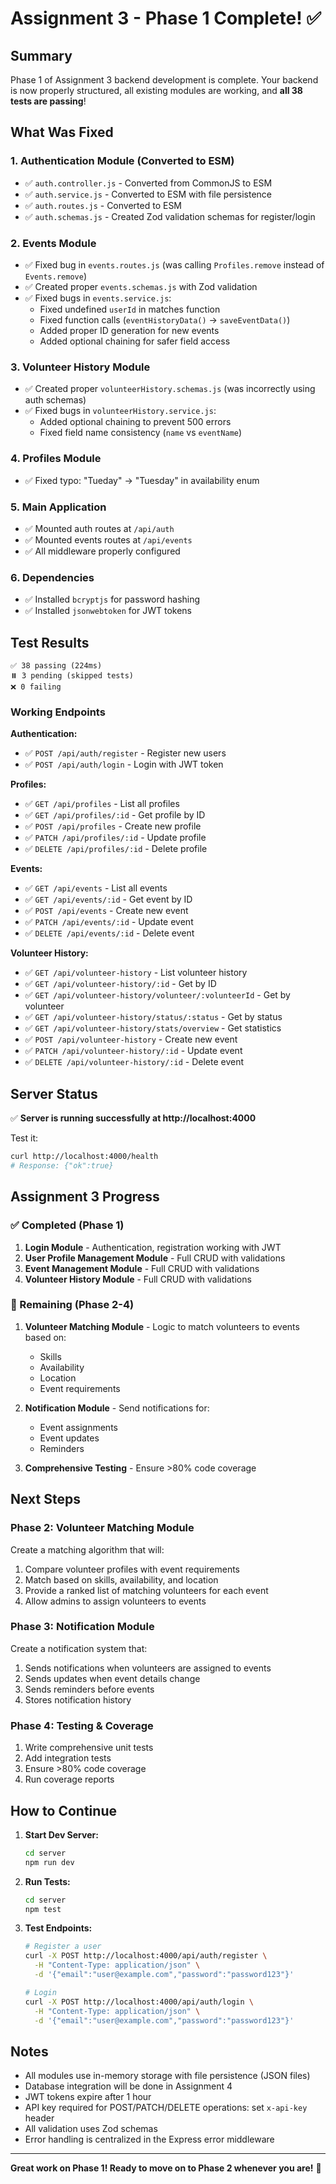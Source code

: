# Assignment 3 - Phase 1 Complete! ✅

## Summary

Phase 1 of Assignment 3 backend development is complete. Your backend is now properly structured, all existing modules are working, and **all 38 tests are passing**!

## What Was Fixed

### 1. **Authentication Module (Converted to ESM)**
   - ✅ `auth.controller.js` - Converted from CommonJS to ESM
   - ✅ `auth.service.js` - Converted to ESM with file persistence
   - ✅ `auth.routes.js` - Converted to ESM
   - ✅ `auth.schemas.js` - Created Zod validation schemas for register/login

### 2. **Events Module**
   - ✅ Fixed bug in `events.routes.js` (was calling `Profiles.remove` instead of `Events.remove`)
   - ✅ Created proper `events.schemas.js` with Zod validation
   - ✅ Fixed bugs in `events.service.js`:
     - Fixed undefined `userId` in matches function
     - Fixed function calls (`eventHistoryData()` → `saveEventData()`)
     - Added proper ID generation for new events
     - Added optional chaining for safer field access

### 3. **Volunteer History Module**
   - ✅ Created proper `volunteerHistory.schemas.js` (was incorrectly using auth schemas)
   - ✅ Fixed bugs in `volunteerHistory.service.js`:
     - Added optional chaining to prevent 500 errors
     - Fixed field name consistency (`name` vs `eventName`)

### 4. **Profiles Module**
   - ✅ Fixed typo: "Tueday" → "Tuesday" in availability enum

### 5. **Main Application**
   - ✅ Mounted auth routes at `/api/auth`
   - ✅ Mounted events routes at `/api/events`
   - ✅ All middleware properly configured

### 6. **Dependencies**
   - ✅ Installed `bcryptjs` for password hashing
   - ✅ Installed `jsonwebtoken` for JWT tokens

## Test Results

```
✅ 38 passing (224ms)
⏸️ 3 pending (skipped tests)
❌ 0 failing
```

### Working Endpoints

**Authentication:**
- ✅ `POST /api/auth/register` - Register new users
- ✅ `POST /api/auth/login` - Login with JWT token

**Profiles:**
- ✅ `GET /api/profiles` - List all profiles
- ✅ `GET /api/profiles/:id` - Get profile by ID
- ✅ `POST /api/profiles` - Create new profile
- ✅ `PATCH /api/profiles/:id` - Update profile
- ✅ `DELETE /api/profiles/:id` - Delete profile

**Events:**
- ✅ `GET /api/events` - List all events
- ✅ `GET /api/events/:id` - Get event by ID
- ✅ `POST /api/events` - Create new event
- ✅ `PATCH /api/events/:id` - Update event
- ✅ `DELETE /api/events/:id` - Delete event

**Volunteer History:**
- ✅ `GET /api/volunteer-history` - List volunteer history
- ✅ `GET /api/volunteer-history/:id` - Get by ID
- ✅ `GET /api/volunteer-history/volunteer/:volunteerId` - Get by volunteer
- ✅ `GET /api/volunteer-history/status/:status` - Get by status
- ✅ `GET /api/volunteer-history/stats/overview` - Get statistics
- ✅ `POST /api/volunteer-history` - Create new event
- ✅ `PATCH /api/volunteer-history/:id` - Update event
- ✅ `DELETE /api/volunteer-history/:id` - Delete event

## Server Status

✅ **Server is running successfully at http://localhost:4000**

Test it:
```bash
curl http://localhost:4000/health
# Response: {"ok":true}
```

## Assignment 3 Progress

### ✅ Completed (Phase 1)
1. **Login Module** - Authentication, registration working with JWT
2. **User Profile Management Module** - Full CRUD with validations
3. **Event Management Module** - Full CRUD with validations
4. **Volunteer History Module** - Full CRUD with validations

### 🚧 Remaining (Phase 2-4)
1. **Volunteer Matching Module** - Logic to match volunteers to events based on:
   - Skills
   - Availability
   - Location
   - Event requirements

2. **Notification Module** - Send notifications for:
   - Event assignments
   - Event updates
   - Reminders

3. **Comprehensive Testing** - Ensure >80% code coverage

## Next Steps

### Phase 2: Volunteer Matching Module
Create a matching algorithm that will:
1. Compare volunteer profiles with event requirements
2. Match based on skills, availability, and location
3. Provide a ranked list of matching volunteers for each event
4. Allow admins to assign volunteers to events

### Phase 3: Notification Module
Create a notification system that:
1. Sends notifications when volunteers are assigned to events
2. Sends updates when event details change
3. Sends reminders before events
4. Stores notification history

### Phase 4: Testing & Coverage
1. Write comprehensive unit tests
2. Add integration tests
3. Ensure >80% code coverage
4. Run coverage reports

## How to Continue

1. **Start Dev Server:**
   ```bash
   cd server
   npm run dev
   ```

2. **Run Tests:**
   ```bash
   cd server
   npm test
   ```

3. **Test Endpoints:**
   ```bash
   # Register a user
   curl -X POST http://localhost:4000/api/auth/register \
     -H "Content-Type: application/json" \
     -d '{"email":"user@example.com","password":"password123"}'
   
   # Login
   curl -X POST http://localhost:4000/api/auth/login \
     -H "Content-Type: application/json" \
     -d '{"email":"user@example.com","password":"password123"}'
   ```

## Notes

- All modules use in-memory storage with file persistence (JSON files)
- Database integration will be done in Assignment 4
- JWT tokens expire after 1 hour
- API key required for POST/PATCH/DELETE operations: set `x-api-key` header
- All validation uses Zod schemas
- Error handling is centralized in the Express error middleware

---

**Great work on Phase 1! Ready to move on to Phase 2 whenever you are!** 🚀

